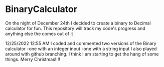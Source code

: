 # BinaryCalculator
 On the night of December 24th I decided to create a binary to Decimal calculator for fun. This repository will track my code's progress and anything else the comes out of it

12/25/2022 12:55 AM
I coded and commented two versions of the Binary calculator
-one with an integer input
-one with a string input 
I also played around with github branching. I think I am starting to get the hang of some things.
Merry Christmas!!!!
